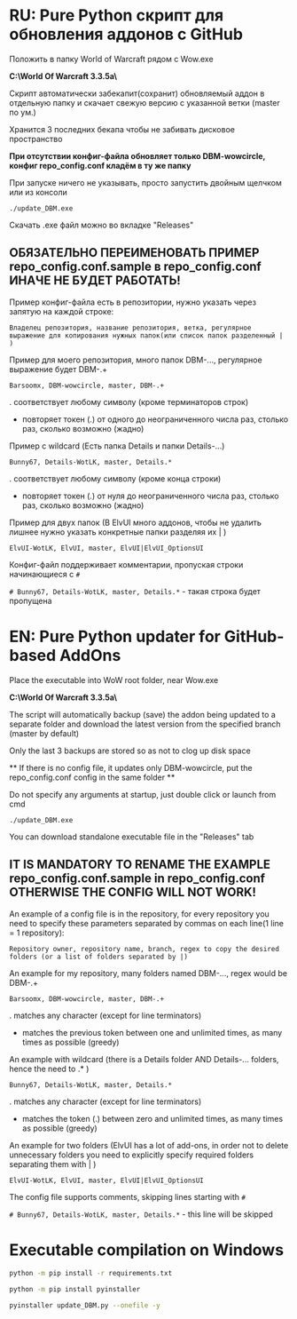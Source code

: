 # RU: Pure Python скрипт для обновления аддонов с GitHub

Положить в папку World of Warcraft рядом с Wow.exe

**C:\World Of Warcraft 3.3.5a\\**

Скрипт автоматически забекапит(сохранит) обновляемый аддон в отдельную папку и скачает свежую версию с указанной ветки (master по ум.)

Хранится 3 последних бекапа чтобы не забивать дисковое пространство

**При отсутствии конфиг-файла обновляет только DBM-wowcircle, конфиг repo_config.conf кладём в ту же папку**

При запуске ничего не указывать, просто запустить двойным щелчком или из консоли

```./update_DBM.exe```

Скачать .exe файл можно во вкладке "Releases"

## ОБЯЗАТЕЛЬНО ПЕРЕИМЕНОВАТЬ ПРИМЕР repo_config.conf.sample в repo_config.conf ИНАЧЕ НЕ БУДЕТ РАБОТАТЬ!

Пример конфиг-файла есть в репозитории, нужно указать через запятую на каждой строке:

```Владелец репозитория, название репозитория, ветка, регулярное выражение для копирования нужных папок(или список папок разделенный | )```

Пример для моего репозитория, много папок DBM-..., регулярное выражение будет DBM-.+

```Barsoomx, DBM-wowcircle, master, DBM-.+```

. соответствует любому символу (кроме терминаторов строк)

+ повторяет токен (.) от одного до неограниченного числа раз, столько раз, сколько возможно (жадно)

Пример с wildcard (Есть папка Details и папки Details-...)

```Bunny67, Details-WotLK, master, Details.*```

. соответствует любому символу (кроме конца строки)

* повторяет токен (.) от нуля до неограниченного числа раз, столько раз, сколько возможно (жадно) 

Пример для двух папок (В ElvUI много аддонов, чтобы не удалить лишнее нужно указать конкретные папки разделяя их | )

```ElvUI-WotLK, ElvUI, master, ElvUI|ElvUI_OptionsUI```

Конфиг-файл поддерживает комментарии, пропуская строки начинающиеся с `#`

```# Bunny67, Details-WotLK, master, Details.*``` - такая строка будет пропущена

# EN: Pure Python updater for GitHub-based AddOns

Place the executable into WoW root folder, near Wow.exe

**C:\World Of Warcraft 3.3.5a\\**

The script will automatically backup (save) the addon being updated to a separate folder and download the latest version from the specified branch (master by default) 

Only the last 3 backups are stored so as not to clog up disk space

** If there is no config file, it updates only DBM-wowcircle, put the repo_config.conf config in the same folder **

Do not specify any arguments at startup, just double click or launch from cmd

```./update_DBM.exe```

You can download standalone executable file in the "Releases" tab 

## IT IS MANDATORY TO RENAME THE EXAMPLE repo_config.conf.sample in repo_config.conf OTHERWISE THE CONFIG WILL NOT WORK! 

An example of a config file is in the repository, for every repository you need to specify these parameters separated by commas on each line(1 line = 1 repository):

``` Repository owner, repository name, branch, regex to copy the desired folders (or a list of folders separated by |) ```

An example for my repository, many folders named DBM-..., regex would be DBM-.+

```Barsoomx, DBM-wowcircle, master, DBM-.+```

. matches any character (except for line terminators)

+ matches the previous token between one and unlimited times, as many times as possible (greedy)

An example with wildcard (there is a Details folder AND Details-... folders, hence the need to .* )

```Bunny67, Details-WotLK, master, Details.*```

. matches any character (except for line terminators)

* matches the token (.) between zero and unlimited times, as many times as possible (greedy)

An example for two folders (ElvUI has a lot of add-ons, in order not to delete unnecessary folders you need to explicitly specify required folders separating them with | )

```ElvUI-WotLK, ElvUI, master, ElvUI|ElvUI_OptionsUI```

The config file supports comments, skipping lines starting with `#`

```# Bunny67, Details-WotLK, master, Details.*``` - this line will be skipped















# Executable compilation on **Windows**

```bash
python -m pip install -r requirements.txt

python -m pip install pyinstaller

pyinstaller update_DBM.py --onefile -y
```

